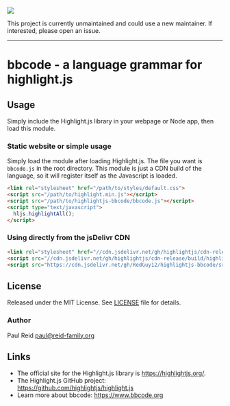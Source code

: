 ![](https://badgen.net/badge/status/seeking%20maintainer/orange)

This project is currently unmaintained and could use a new maintainer.  If interested, please open an issue.

---

# bbcode - a language grammar for highlight.js


## Usage

Simply include the Highlight.js library in your webpage or Node app, then load this module.

### Static website or simple usage

Simply load the module after loading Highlight.js.  The file you want is `bbcode.js` in the root directory.  This module is just a CDN build of the language, so it will register itself as the Javascript is loaded.

```html
<link rel="stylesheet" href="/path/to/styles/default.css">
<script src="/path/to/highlight.min.js"></script>
<script src="/path/to/highlightjs-bbcode/bbcode.js"></script>
<script type="text/javascript">
  hljs.highlightAll();
</script>
```

### Using directly from the jsDelivr CDN

```html
<link rel="stylesheet" href="//cdn.jsdelivr.net/gh/highlightjs/cdn-release/build/styles/default.min.css">
<script src="//cdn.jsdelivr.net/gh/highlightjs/cdn-release/build/highlight.min.js"></script>
<script src="https://cdn.jsdelivr.net/gh/RedGuy12/highlightjs-bbcode/src/bbcode.min.js"></script>
```


## License

Released under the MIT License. See [LICENSE][1] file for details.

### Author

Paul Reid <paul@reid-family.org>

## Links

- The official site for the Highlight.js library is <https://highlightjs.org/>.
- The Highlight.js GitHub project: <https://github.com/highlightjs/highlight.js>
- Learn more about bbcode: <https://www.bbcode.org>

[1]: https://github.com/RedGuy12/highlightjs-bbcode/blob/master/LICENSE
